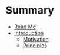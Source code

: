 # Summary

* [Read Me](README.md)
* [Introduction](docs/introduction/TOC.md)
   * [Motivation](docs/introduction/Motivation.md)
   * [Principles](docs/introduction/principles.md)

